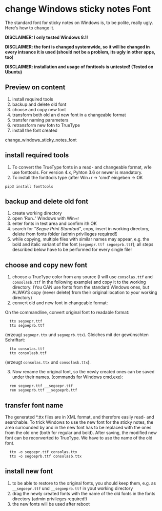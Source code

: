 # change Windows sticky notes Font

The standard font for sticky notes on Windows is,
to be polite, really ugly. Here's how to change it.

**DISCLAIMER: I only tested Windows 8.1!**

**DISCLAIMER: the font is changed systemwide, so it will
be changed in every intsance it is used (should not be a problem, 
its ugly in other apps, too)**

**DISCLAIMER: installation and usage of fonttools is untested! (Tested on Ubuntu)**

## Preview on content
1. install required tools
2. backup and delete old font
3. choose and copy new font
4. transform both old an d new font in a changeable format
5. transfer naming parameters
6. retransform new fotn to TrueType
7. install the font created

change_windows_sticky_notes_font

## install required tools

1. To convert the TrueType fonts in a read- and changeable format, w1e use fonttools.
For version 4.x, Pyhton 3.6 or newer is mandatory.
2. To install the fonttools type (after Win+r -> 'cmd' eingeben -> OK

~~~
pip3 install fonttools
~~~

## backup and delete old font

1. create working directory
2. open 'Run..' Windows with Win+r
3. enter fonts in test area and confirm ith OK
4. search for "*Segoe Print Standard*", copy, insert in working directory,
delete from fonts folder (admin privilieges required!)
5. while copying, multiple files with similar names may appear, e.g.
the bold and italic variant of the font (`segoepr.ttf segoeprb.ttf`);
all steps described below have to be performed for every single file!

## choose and copy new font

1. choose a TrueType color from any source (I will use `consolas.ttf` and
 `consolasb.ttf` in the following example) and copy it to the working directory.
(You CAN use fonts from the standard Windows ones, but ALWAYS copy (never delete)
from their original location to your working directory)
2. convert old and new font in changeable format:

On the commandline, convert original font to readable format:
~~~
  ttx segoepr.ttf
  ttx segoeprb.ttf
~~~
(erzeugt `segoepr.ttx` und `segoeprb.ttx`). Gleiches mit der gewünschten Schriftart:
~~~
  ttx consolas.ttf
  ttx consolasb.ttf
~~~
(erzeugt `consolas.ttx` und `consolasb.ttx`).

3. Now rename the original font, so the newly created ones can be saved under their
names. (commands for Windows cmd.exe):

~~~
  ren segoepr.ttf __segoepr.ttf
  ren segoeprb.ttf __segoeprb.ttf
~~~

## transfer font name

The generated \*.ttx files are in XML format, and therefore easily read- and searchable.
To trick Windows to use the new font for the sticky notes, the area surrounded by
<name> and </name> in the new font has to be replaced with the ones from the old one
(both for regular and bold).
After saving, the modified new font can be reconverted to TrueType. We have to use
the name of the old font. 
~~~
  ttx -o segoepr.ttf consolas.ttx
  ttx -o segoeprb.ttf consolasb.ttx
~~~

## install new font

1. to be able to restore to the original fonts, you should keep them,
 e.g. as `__segoepr.ttf` und `__segoeprb.ttf` in yout working directory
2. drag the newly created fonts with the name of the old fonts in the
fonts directory (admin privileges required!)
4. the new fonts will be used after reboot
